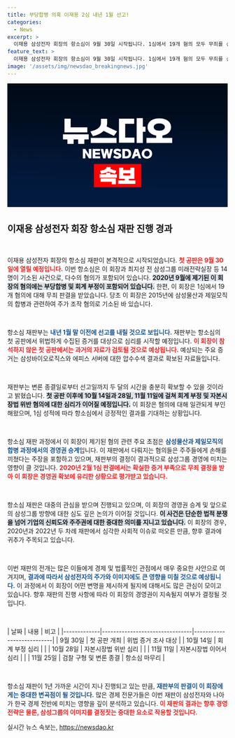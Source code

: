 ```yaml
---
title: 부당합병 의혹 이재용 2심 내년 1월 선고!
categories:
  - News
excerpt: >
  이재용 삼성전자 회장의 항소심이 9월 30일 시작됩니다. 1심에서 19개 혐의 모두 무죄를 선고받은 그가 이번 재판에서도 같은 결과를 얻을 수 있을지 주목됩니다. 판결은 내년 1월 말 이전에 나올 예정입니다.
feature_text: >
  이재용 삼성전자 회장의 항소심이 9월 30일 시작됩니다. 1심에서 19개 혐의 모두 무죄를 선고받은 그가 이번 재판에서도 같은 결과를 얻을 수 있을지 주목됩니다. 판결은 내년 1월 말 이전에 나올 예정입니다.
image: '/assets/img/newsdao_breakingnews.jpg'
---
```


<p><img src="/assets/img/newsdao_breakingnews.jpg" alt="koreaapp 속보" /></p>

<h2 data-ke-size="size26">이재용 삼성전자 회장 항소심 재판 진행 경과</h2>

<p data-ke-size="size16">&nbsp;</p>

<p>이재용 삼성전자 회장의 항소심 재판이 본격적으로 시작되었습니다. <b><span style="color: #ee2323;">첫 공판은 9월 30일에 열릴 예정입니다.</span></b> 이번 항소심은 이 회장과 최지성 전 삼성그룹 미래전략실장 등 14명이 기소된 사건으로, 다수의 혐의가 포함되어 있습니다. <b><span style="background-color: #21538527;">2020년 9월에 제기된 이 회장의 혐의에는 부당합병 및 회계 부정이 포함되어 있습니다.</span></b> 한편, 이 회장은 1심에서 19개 혐의에 대해 무죄 판결을 받았습니다. 당초 이 회장은 2015년에 삼성물산과 제일모직의 합병과 관련하여 주가 조작 혐의로 기소된 바 있습니다.</p>

<p data-ke-size="size16">&nbsp;</p>

<p>항소심 재판부는 <b><span style="color: #1a5490;">내년 1월 말 이전에 선고를 내릴 것으로 보입니다.</span></b> 재판부는 항소심의 첫 공판에서 위법하게 수집된 증거를 대상으로 심리를 시작할 예정입니다. <b><span style="color: #ee2323;">이 회장이 참석하지 않은 첫 공판에서는 과거의 자료가 검토될 것으로 예상됩니다.</span></b> 예상되는 주요 증거는 삼성바이오로직스와 에피스 서버에 대한 압수수색 결과로 확보된 자료들입니다.</p>

<p data-ke-size="size16">&nbsp;</p>

<p>재판부는 변론 종결일로부터 선고일까지 두 달의 시간을 충분히 확보할 수 있을 것이라고 밝혔습니다. <b><span style="background-color: #21538527;">첫 공판 이후에 10월 14일과 28일, 11월 11일에 걸쳐 회계 부정 및 자본시장법 위반 혐의에 대한 심리가 이어질 예정입니다.</span></b> 이 회장은 혐의에 대해 일관되게 부인해왔으며, 1심 성적에 따라 항소심에서 긍정적인 결과를 기대하는 상황입니다.</p>

<p data-ke-size="size16">&nbsp;</p>

<p>항소심 재판 과정에서 이 회장이 제기된 혐의 관련 주요 초점은 <b><span style="color: #1a5490;">삼성물산과 제일모직의 합병 과정에서의 경영권 승계</span></b>입니다. 이 재판에서 다뤄지는 혐의들은 주주들에게 손해를 끼쳤다는 주장을 포함하고 있으며, 재판부의 결정이 결과적으로 삼성그룹 경영에 미치는 영향이 클 것입니다. <b><span style="color: #ee2323;">2020년 2월 1심 판결에서는 확실한 증거 부족으로 무죄 결정을 받아 이 회장은 경영권 확보에 유리한 상황으로 평가받고 있습니다.</span></b></p>

<p data-ke-size="size16">&nbsp;</p>

<p>항소심 재판은 대중의 관심을 받으며 진행되고 있으며, 이 회장의 경영권 승계 및 앞으로의 삼성그룹 방향에 대한 심도 깊은 논의가 이어질 것입니다. <b><span style="background-color: #21538527;">이 사건은 단순한 법적 분쟁을 넘어 기업의 신뢰도와 주주권에 대한 중대한 의미를 지니고 있습니다.</span></b> 이 회장의 경우, 2020년과 2022년 두 차례 재판에서 심각한 사회적 이슈로 떠오른 만큼, 향후 결과에 귀추가 주목되고 있습니다.</p>

<p data-ke-size="size16">&nbsp;</p>

<p>이번 재판의 전개는 많은 이들에게 경제 및 법률적인 관점에서 매우 중요한 사안으로 여겨지며, <b><span style="color: #1a5490;">결과에 따라서 삼성전자의 주가와 이미지에도 큰 영향을 미칠 것으로 예상됩니다.</span></b> 이 과정에서 이 회장이 어떤 변명을 제시하게 될지에 대해서도 많은 관심이 모이고 있습니다. 향후 재판의 진행 사항에 따라 이 회장의 경영권이 지속될지 여부가 결정될 것입니다.</p>

<p data-ke-size="size16">&nbsp;</p>

<p>| 날짜        | 내용                           | 비고                      |
|-------------|--------------------------------|---------------------------|
| 9월 30일    | 첫 공판 개최                  | 위법 증거 조사 대상      |
| 10월 14일   | 회계 부정 심리                |                           |
| 10월 28일   | 자본시장법 위반 심리          |                           |
| 11월 11일   | 자본시장법 이어서 심리         |                           |
| 11월 25일   | 검찰 구형 및 변론 종결        | 항소심 마무리            |</p>

<p data-ke-size="size16">&nbsp;</p>

<p>항소심 재판이 1년 가까운 시간이 지나 진행되고 있는 만큼, <b><span style="color: #1a5490;">재판부의 판결이 이 회장에게는 중대한 변곡점이 될 것입니다.</span></b> 많은 경제 전문가들은 이번 재판이 삼성전자와 나아가 한국 경제 전반에 미치는 영향을 깊이 분석하고 있습니다. <b><span style="color: #ee2323;">이 재판의 결과는 향후 경영 전략은 물론, 삼성그룹의 이미지를 결정짓는 중대한 요소로 작용할 것입니다.</span></b></p>
실시간 뉴스 속보는, <a href="https://newsdao.kr" rel="dofollow">https://newsdao.kr</a>


